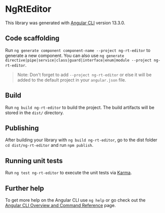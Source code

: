 # NgRtEditor

This library was generated with [Angular CLI](https://github.com/angular/angular-cli) version 13.3.0.

## Code scaffolding

Run `ng generate component component-name --project ng-rt-editor` to generate a new component. You can also use `ng generate directive|pipe|service|class|guard|interface|enum|module --project ng-rt-editor`.
> Note: Don't forget to add `--project ng-rt-editor` or else it will be added to the default project in your `angular.json` file. 

## Build

Run `ng build ng-rt-editor` to build the project. The build artifacts will be stored in the `dist/` directory.

## Publishing

After building your library with `ng build ng-rt-editor`, go to the dist folder `cd dist/ng-rt-editor` and run `npm publish`.

## Running unit tests

Run `ng test ng-rt-editor` to execute the unit tests via [Karma](https://karma-runner.github.io).

## Further help

To get more help on the Angular CLI use `ng help` or go check out the [Angular CLI Overview and Command Reference](https://angular.io/cli) page.
